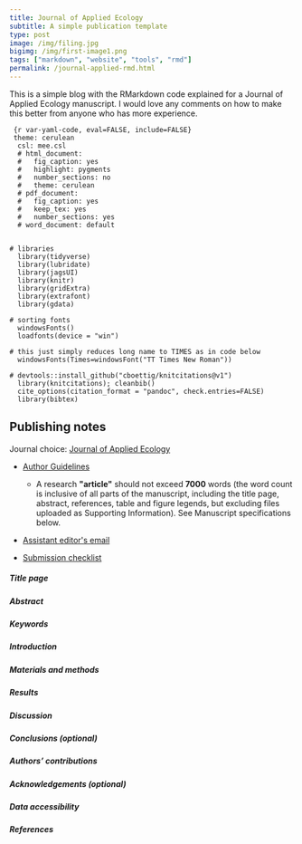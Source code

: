 ```yaml
---
title: Journal of Applied Ecology
subtitle: A simple publication template
type: post
image: /img/filing.jpg
bigimg: /img/first-image1.png
tags: ["markdown", "website", "tools", "rmd"]
permalink: /journal-applied-rmd.html
---
```


This is a simple blog with the RMarkdown code explained for a Journal of Applied Ecology manuscript. I would love any comments on how to make this better from anyone who has more experience.

```# bibliography: references.bib
 {r var-yaml-code, eval=FALSE, include=FALSE}
 theme: cerulean
  csl: mee.csl
  # html_document:
  #   fig_caption: yes
  #   highlight: pygments
  #   number_sections: no
  #   theme: cerulean
  # pdf_document:
  #   fig_caption: yes
  #   keep_tex: yes
  #   number_sections: yes
  # word_document: default
  
```

```{r enviroment, include=FALSE}
# libraries
  library(tidyverse)
  library(lubridate)
  library(jagsUI)
  library(knitr)
  library(gridExtra)
  library(extrafont)
  library(gdata)

# sorting fonts
  windowsFonts()
  loadfonts(device = "win")
  
# this just simply reduces long name to TIMES as in code below
  windowsFonts(Times=windowsFont("TT Times New Roman")) 
  
# devtools::install_github("cboettig/knitcitations@v1")
  library(knitcitations); cleanbib()
  cite_options(citation_format = "pandoc", check.entries=FALSE)
  library(bibtex)
```

## Publishing notes

Journal choice: [Journal of Applied Ecology](http://www.journalofappliedecology.org/view/.../authorGuideline.html)

- [Author Guidelines](http://mc.manuscriptcentral.com/jappl-besjournals)
  - A research **"article"** should not exceed **7000** words (the word count is inclusive of all parts of the manuscript, including the title page, abstract, references, table and figure legends, but excluding files uploaded as Supporting Information). See Manuscript specifications below.

- [Assistant editor's email](admin@journalofappliedecology.org)

- [Submission checklist](https://besjournals.onlinelibrary.wiley.com/hub/journal/13652664/about/author-guidelines#quickchecklistinitialsubmission)

##### Title page

##### Abstract

##### Keywords

##### Introduction

##### Materials and methods

##### Results

##### Discussion

##### Conclusions (optional)

##### Authors’ contributions

##### Acknowledgements (optional)

##### Data accessibility

##### References
